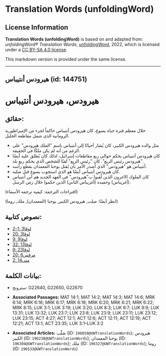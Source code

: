 # Translation Words (unfoldingWord)

## License Information

**Translation Words (unfoldingWord)** is based on and adapted from: _unfoldingWord® Translation Words_, [unfoldingWord](https://unfoldingword.org/utw), 2022, which is licensed under a [CC BY-SA 4.0 license](https://creativecommons.org/licenses/by-sa/4.0/legalcode.en).

This markdown version is provided under the same license.



--------------------------------

## هيرودس أنتيباس (id: 144751)

هيرودس، هيرودس أنتيباس
======================

حقائق:
------

خلال معظم فترة حياة يسوع، كان هيرودس أنتيباس حاكماً لجزء من الإمبراطورية الرومانية الذي شمل مقاطعة الجليل.

* مثل والده هيرودس الكبير، كان يُشار أحيانًا إلى أنتيباس باسم "الملك هيرودس" على الرغم من أنه لم يكن ملكًا في الحقيقة.
* كان هيرودس أنتيباس يحكم حوالي ربع مقاطعات إسرائيل، لذلك كان يُطلق عليه أيضًا "هيرودس رئيس الربع". كان "رئيس الربع" لقبًا للشخص الذي يحكم ربع بلد.
* أنتيباس هو "هيرودس" الذي أصدر الأمر بأن يُقتل يوحنا المعمدان بقطع رأسه.
* كان هيرودس أنتيباس أيضًا هو الذي استجوب يسوع قبل صلبه.
* كان الملوك الآخرون الذين لُقبوا ب"هيرودس" في العهد الجديد هم ابن أنتيباس (أغريباس) وحفيده (أغريباس الثاني) الذين حكموا خلال زمن الرسل.

(اقتراحات الترجمة: كيفية ترجمة الأسماء)

(انظر أيضًا: صلب, هيرودس الكبير, يوحنا (المعمدان), ملك, روما)

نصوص كتابية:
------------

* [لوقا3 :1–2](https://ref.ly/Luke3:1-Luke3:2)
* [لوقا3 :20](https://ref.ly/Luke3:20)
* [لوقا9 :9](https://ref.ly/Luke9:9)
* [لوقا13 :32](https://ref.ly/Luke13:32)
* [لوقا23 :9](https://ref.ly/Luke23:9)
* [مرقس6 :20](https://ref.ly/Mark6:20)
* [متى14 :2](https://ref.ly/Matt14:2)

بيانات الكلمة:
--------------

* سترونج: G22640, G22650, G22670

* **Associated Passages:** MAT 14:1; MAT 14:2; MAT 14:3; MAT 14:6; MRK 6:14; MRK 6:16; MRK 6:17; MRK 6:18; MRK 6:20; MRK 6:21; MRK 6:22; MRK 8:15; LUK 3:1; LUK 3:19; LUK 3:20; LUK 8:3; LUK 9:7; LUK 9:9; LUK 13:31; LUK 13:32; LUK 23:7; LUK 23:8; LUK 23:9; LUK 23:11; LUK 23:12; LUK 23:15; ACT 4:27; ACT 12:1; ACT 12:6; ACT 12:11; ACT 12:19; ACT 12:21; ACT 13:1; ACT 23:35; LUK 3:1–LUK 3:2
* **Associated Articles:** صَلْب (ID: `196058@UWTranslationWords`); هيرودس الكبير (ID: `196238@UWTranslationWords`); يوحنا المعمدان (ID: `196304@UWTranslationWords`); ملك (ID: `196327@UWTranslationWords`); روما (ID: `196533@UWTranslationWords`)

